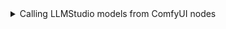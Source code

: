 

<details>
<summary>Calling LLMStudio models from ComfyUI nodes</summary>

- Keep in mind to not have any typo in ipv4 address
    - If you don't know ip address, it can be found by going in terminal and powershell `ipconfig`
- 